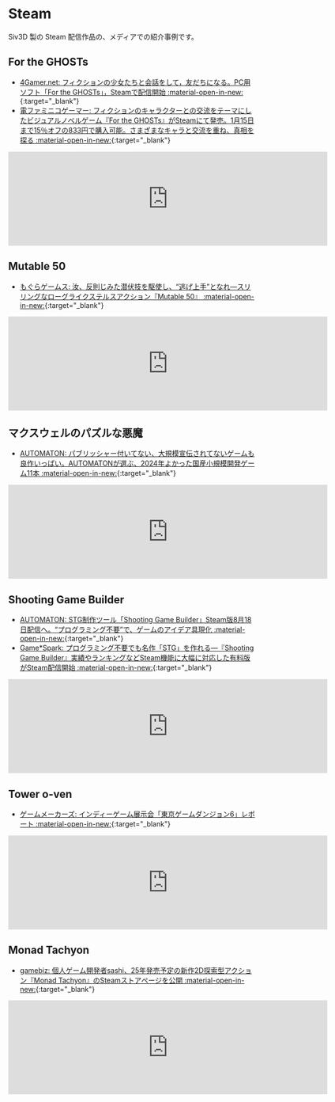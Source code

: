# Steam
Siv3D 製の Steam 配信作品の、メディアでの紹介事例です。

## For the GHOSTs
- [4Gamer.net: フィクションの少女たちと会話をして，友だちになる。PC用ソフト「For the GHOSTs」，Steamで配信開始 :material-open-in-new:](https://www.4gamer.net/games/765/G076537/20240109010/){:target="_blank"}
- [電ファミニコゲーマー: フィクションのキャラクターとの交流をテーマにしたビジュアルノベルゲーム『For the GHOSTs』がSteamにて発売。1月15日まで15％オフの833円で購入可能。さまざまなキャラと交流を重ね、真相を探る :material-open-in-new:](https://news.denfaminicogamer.jp/news/2401092j){:target="_blank"}

<iframe src="https://store.steampowered.com/widget/2487390/" frameborder="0" width="646" height="190"></iframe>


## Mutable 50
- [もぐらゲームス: 汝、反則じみた潜伏技を駆使し、“逃げ上手”となれ―スリリングなローグライクステルスアクション『Mutable 50』 :material-open-in-new:](https://www.moguragames.com/mutable-50/){:target="_blank"}

<iframe src="https://store.steampowered.com/widget/3147480/" frameborder="0" width="646" height="190"></iframe>


## マクスウェルのパズルな悪魔
- [AUTOMATON: パブリッシャー付いてない、大規模宣伝されてないゲームも良作いっぱい。AUTOMATONが選ぶ、2024年よかった国産小規模開発ゲーム11本 :material-open-in-new:](https://automaton-media.com/articles/columnjp/20241229-323822/){:target="_blank"}

<iframe src="https://store.steampowered.com/widget/2770160/" frameborder="0" width="646" height="190"></iframe>


## Shooting Game Builder
- [AUTOMATON: STG制作ツール「Shooting Game Builder」Steam版8月18日配信へ。“プログラミング不要”で、ゲームのアイデア具現化 :material-open-in-new:](https://automaton-media.com/articles/newsjp/20230810-259185/){:target="_blank"}
- [Game*Spark: プログラミング不要でも名作「STG」を作れる―『Shooting Game Builder』実績やランキングなどSteam機能に大幅に対応した有料版がSteam配信開始 :material-open-in-new:](https://www.gamespark.jp/article/2023/08/18/133093.html){:target="_blank"}

<iframe src="https://store.steampowered.com/widget/2492380/" frameborder="0" width="646" height="190"></iframe>


## Tower o-ven
- [ゲームメーカーズ: インディーゲーム展示会「東京ゲームダンジョン6」レポート :material-open-in-new:](https://gamemakers.jp/article/2024_11_12_85140/#:~:text=%E3%80%8ETower%20o%2Dven%20Trailer%202%E3%80%8F){:target="_blank"}

<iframe src="https://store.steampowered.com/widget/2943760/" frameborder="0" width="646" height="190"></iframe>


## Monad Tachyon
- [gamebiz: 個人ゲーム開発者sashi、25年発売予定の新作2D探索型アクション『Monad Tachyon』のSteamストアページを公開 :material-open-in-new:](https://gamebiz.jp/news/396584){:target="_blank"}

<iframe src="https://store.steampowered.com/widget/3328960/" frameborder="0" width="646" height="190"></iframe>

